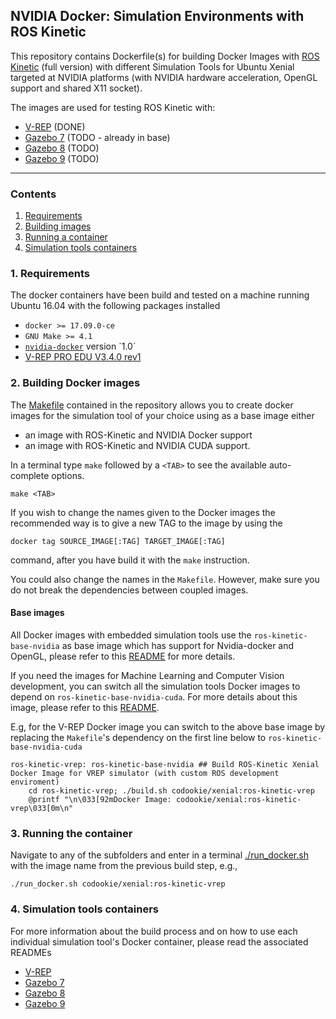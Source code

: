 ## NVIDIA Docker: Simulation Environments with ROS Kinetic

This repository contains Dockerfile(s) for building Docker Images with [ROS Kinetic](http://wiki.ros.org/kinetic) (full version) with different Simulation Tools for Ubuntu Xenial targeted at NVIDIA platforms (with NVIDIA hardware acceleration, OpenGL support and shared X11 socket). 

The images are used for testing ROS Kinetic with:
* [V-REP](http://www.coppeliarobotics.com/index.html) (DONE)
* [Gazebo 7](http://gazebosim.org/blog/gazebo7) (TODO - already in base)
* [Gazebo 8](http://gazebosim.org/blog/gazebo8) (TODO)
* [Gazebo 9](http://gazebosim.org/blog/gazebo9) (TODO)
---

### Contents
1. [Requirements](#1-requirements)
2. [Building images](#2-building-the-image)
3. [Running a container](#3-running-the-container)
4. [Simulation tools containers](#4-simulation-tools-containers)

### 1. Requirements

The docker containers have been build and tested on a machine running Ubuntu 16.04 with the following packages installed
* `docker >= 17.09.0-ce`
* `GNU Make >= 4.1`
* [`nvidia-docker`](https://github.com/NVIDIA/nvidia-docker/wiki/Installation-(version-1.0)) version `1.0`
* [V-REP PRO EDU V3.4.0 rev1](http://www.coppeliarobotics.com/downloads.html)

### 2. Building Docker images

The [Makefile](./Makefile) contained in the repository allows you to create docker images for the simulation tool of your choice using as a base image either
* an image with ROS-Kinetic and NVIDIA Docker support 
* an image with ROS-Kinetic and NVIDIA CUDA support. 

In a terminal type `make` followed by a `<TAB>` to see the available auto-complete options. 
```
make <TAB>
```

If you wish to change the names given to the Docker images the recommended way is to give a new TAG to the image by using the 
```
docker tag SOURCE_IMAGE[:TAG] TARGET_IMAGE[:TAG]
```
command, after you have build it with the `make` instruction. 

You could also change the names in the `Makefile`. However, make sure you do not break the dependencies between coupled images. 

#### Base images
All Docker images with embedded simulation tools use the `ros-kinetic-base-nvidia` as base image which has support for Nvidia-docker and OpenGL, please refer to this [README](./ros-kinetic-base-nvidia-opengl/README.md) for more details.

If you need the images for Machine Learning and Computer Vision development, you can switch all the simulation tools Docker images to depend on `ros-kinetic-base-nvidia-cuda`. For more details about this image, please refer to this [README](./ros-kinetic-base-nvidia-cudnn/README.md).

E.g, for the V-REP Docker image you can switch to the above base image by replacing the `Makefile`'s dependency on the first line below to `ros-kinetic-base-nvidia-cuda`
```
ros-kinetic-vrep: ros-kinetic-base-nvidia ## Build ROS-Kinetic Xenial Docker Image for VREP simulator (with custom ROS development enviroment)
	cd ros-kinetic-vrep; ./build.sh codookie/xenial:ros-kinetic-vrep
	@printf "\n\033[92mDocker Image: codookie/xenial:ros-kinetic-vrep\033[0m\n"
```

### 3. Running the container

Navigate to any of the subfolders and enter in a terminal [./run_docker.sh](./ros-kinetic-vrep/run_docker.sh) with the image name from the previous build step, e.g.,
```
./run_docker.sh codookie/xenial:ros-kinetic-vrep
```


### 4. Simulation tools containers

For more information about the build process and on how to use each individual simulation tool's Docker container, please read the associated READMEs
* [V-REP](./ros-kinetic-vrep/README.md)
* [Gazebo 7](./ros-kinetic-gazebo7/README.md)
* [Gazebo 8](./ros-kinetic-gazebo8/README.md)
* [Gazebo 9](./ros-kinetic-gazebo9/README.md)